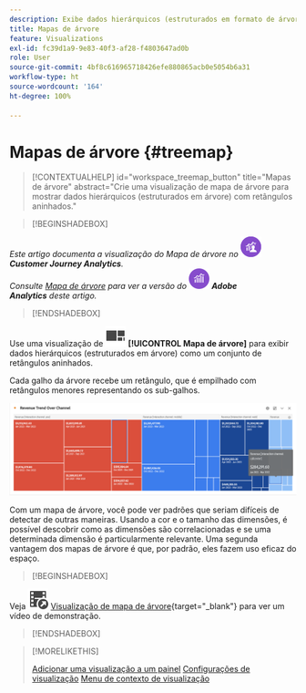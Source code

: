 ```yaml
---
description: Exibe dados hierárquicos (estruturados em formato de árvore) como um conjunto de retângulos aninhados.
title: Mapas de árvore
feature: Visualizations
exl-id: fc39d1a9-9e83-40f3-af28-f4803647ad0b
role: User
source-git-commit: 4bf8c616965718426efe880865acb0e5054b6a31
workflow-type: ht
source-wordcount: '164'
ht-degree: 100%

---
```


# Mapas de árvore {#treemap}

<!-- markdownlint-disable MD034 -->

>[!CONTEXTUALHELP]
>id="workspace_treemap_button"
>title="Mapas de árvore"
>abstract="Crie uma visualização de mapa de árvore para mostrar dados hierárquicos (estruturados em árvore) com retângulos aninhados."

<!-- markdownlint-enable MD034 -->


>[!BEGINSHADEBOX]

_Este artigo documenta a visualização do Mapa de árvore no_ ![CustomerJourneyAnalytics](/help/assets/icons/CustomerJourneyAnalytics.svg) _**Customer Journey Analytics**._<br/>_Consulte [Mapa de árvore](https://experienceleague.adobe.com/pt-br/docs/analytics/analyze/analysis-workspace/visualizations/treemap) para ver a versão do_ ![AdobeAnalytics](/help/assets/icons/AdobeAnalytics.svg) _**Adobe Analytics** deste artigo._

>[!ENDSHADEBOX]


Use uma visualização de ![Gráfico de árvore](/help/assets/icons/GraphTree.svg) **[!UICONTROL Mapa de árvore]** para exibir dados hierárquicos (estruturados em árvore) como um conjunto de retângulos aninhados.

Cada galho da árvore recebe um retângulo, que é empilhado com retângulos menores representando os sub-galhos.

![Exemplo de Mapa de árvore mostrando blocos de retângulos menores que representam sub-ramificações.](assets/treemap.png)

Com um mapa de árvore, você pode ver padrões que seriam difíceis de detectar de outras maneiras. Usando a cor e o tamanho das dimensões, é possível descobrir como as dimensões são correlacionadas e se uma determinada dimensão é particularmente relevante. Uma segunda vantagem dos mapas de árvore é que, por padrão, eles fazem uso eficaz do espaço.


>[!BEGINSHADEBOX]

Veja ![VideoCheckedOut](/help/assets/icons/VideoCheckedOut.svg) [Visualização de mapa de árvore](https://video.tv.adobe.com/v/334458/?quality=12&learn=on){target="_blank"} para ver um vídeo de demonstração.

>[!ENDSHADEBOX]


>[!MORELIKETHIS]
>
>[Adicionar uma visualização a um painel](/help/analysis-workspace/visualizations/freeform-analysis-visualizations.md#add-visualizations-to-a-panel)
>[Configurações de visualização](/help/analysis-workspace/visualizations/freeform-analysis-visualizations.md#settings)
>[Menu de contexto de visualização](/help/analysis-workspace/visualizations/freeform-analysis-visualizations.md#context-menu)
>


